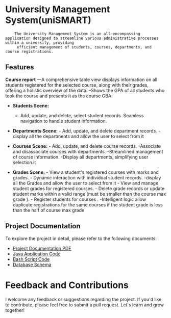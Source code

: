 # University Management System(uniSMART)

        The University Management System is an all-encompassing application designed to streamline various administrative processes within a university, providing 
         efficient management of students, courses, departments, and course registrations.

## Features

**Course report**
        —A comprehensive table view displays information on all students registered for the selected course, along with their grades, offering a holistic overview 
          of the data.
        –Shows the GPA of all students who took the course and presents it as the course GBA.

    
- **Students Scene:**
  - Add, update, and delete, select student records.
Seamless navigation to handle student information.

 - **Departments Scene:**
          - Add, update, and delete department records.
        -display all the departments and allow the user to select from it 
         

- **Courses Scene:**
          - Add, update, and delete course records.
        -Associate and disassociate courses with departments.
        -Streamlined management of course information.
        -Display all departments, simplifying user selection.it 


- **Grades Scene:**
       - View a student's registered courses with marks and grades.
       - Dynamic interaction with individual student records.
        -display all the Grades and allow the user to select from it
          - View and manage student grades for registered courses.
          - Delete grade records or update student marks within a valid range (must be smaller than the course max grade ).
          - Register students for courses .
         -Intelligent logic allow duplicate registrations for the same  courses if the student grade is less than the half of course max grade 

## Project Documentation
To explore the project in detail, please refer to the following documents:

- [Project Documentation PDF](https://github.com/malakSherif86/UniSmart/blob/main/Project%20Report.pdf)
- [Java Application Code](https://github.com/malakSherif86/UniSmart/tree/main/javaAPP/src/caseneww)
- [Bash Script Code](https://github.com/malakSherif86/UniSmart/tree/main/bash)
- [Database Schema](https://github.com/malakSherif86/UniSmart/blob/main/schemaScripts)

# Feedback and Contributions
I welcome any feedback or suggestions regarding the project. If you'd like to contribute, please feel free to submit a pull request. Let's learn and grow together!

